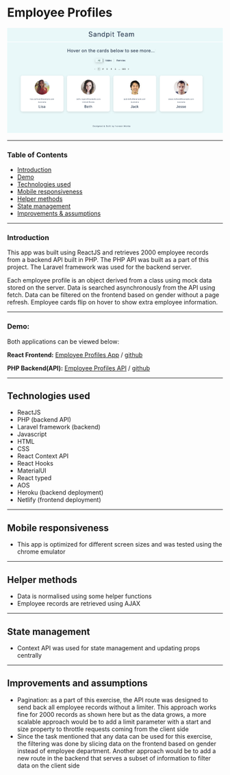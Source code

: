 # Employee Profiles  
![Sandpit](/public/sandpit-banner.png)

---
### Table of Contents
  - [Introduction](#introduction)
  - [Demo](#demo)
  - [Technologies used](#technologies-used)
  - [Mobile responsiveness](#mobile-responsiveness)
  - [Helper methods](#helper-methods)
  - [State management](#state-management)
  - [Improvements & assumptions](#improvements-and-assumptions)

---
### Introduction
This app was built using ReactJS and retrieves 2000 employee records from a backend API built in PHP. The PHP API was built as a part of this project. The Laravel framework was used for the backend server. 

Each employee profile is an object derived from a class using mock data stored on the server. Data is searched asynchronously from the API using fetch. Data can be filtered on the frontend based on gender without a page refresh. Employee cards flip on hover to show extra employee information.  

---
### Demo: 
Both applications can be viewed below:

**React Frontend:** [Employee Profiles App](https://sandpit-team.netlify.app/) / [github](https://github.com/naveen-mehta/employee-profiles)

**PHP Backend(API):** [Employee Profiles API](https://desolate-wave-40952.herokuapp.com/api/userinfo) / [github](https://github.com/naveen-mehta/employee-profiles-api)

---
## Technologies used
- ReactJS
- PHP (backend API)
- Laravel framework (backend)
- Javascript
- HTML
- CSS
- React Context API
- React Hooks
- MaterialUI
- React typed
- AOS
- Heroku (backend deployment)
- Netlify (frontend deployment)

---
## Mobile responsiveness
- This app is optimized for different screen sizes and was tested using the chrome emulator 

---
## Helper methods
-  Data is normalised using some helper functions
-  Employee records are retrieved using AJAX   

---
## State management
-  Context API was used for state management and updating props centrally

---
## Improvements and assumptions
- Pagination: as a part of this exercise, the API route was designed to send back all employee records without a limiter. This approach works fine for 2000 records as shown here but as the data grows, a more scalable approach would be to add a limit parameter with a start and size property to throttle requests coming from the client side
- Since the task mentioned that any data can be used for this exercise, the filtering was done by slicing data on the frontend based on gender instead of employee department. Another approach would be to add a new route in the backend that serves a subset of information to filter data on the client side






